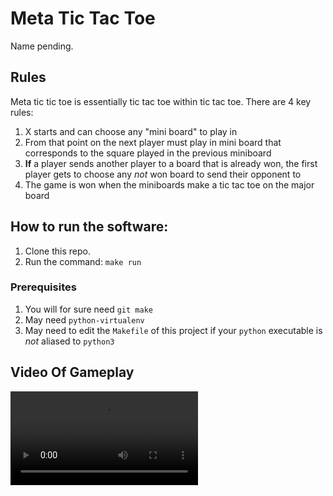# Meta Tic Tac Toe
Name pending.

## Rules
Meta tic tic toe is essentially tic tac toe within tic tac toe. There are 4 key rules:
1. X starts and can choose any "mini board" to play in
2. From that point on the next player must play in mini board that corresponds to the square played in the previous miniboard
3. **If** a player sends another player to a board that is already won, the first player gets to choose any *not* won board to send their opponent to
4. The game is won when the miniboards make a tic tac toe on the major board

## How to run the software:
1. Clone this repo. 
2. Run the command: `make run`

### Prerequisites
1. You will for sure need `git make`
2. May need `python-virtualenv`
3. May need to edit the `Makefile` of this project if your `python` executable is *not* aliased to `python3`

## Video Of Gameplay
![](videos/QuickWin.mp4) 